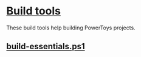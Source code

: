 # [Build tools](/tools/build/)

These build tools help building PowerToys projects.

## [build-essentials.ps1](/tools/build/build-essentials.ps1)
